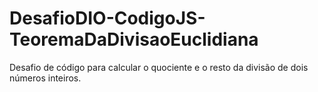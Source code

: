 # DesafioDIO-CodigoJS-TeoremaDaDivisaoEuclidiana
Desafio de código para calcular o quociente e o resto da divisão de dois números inteiros.
